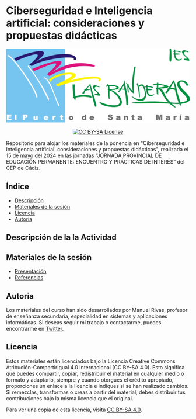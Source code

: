 # Ciberseguridad e Inteligencia artificial: consideraciones y propuestas didácticas

<p align="center">
  <img src="assets/logoIES.jpeg" alt="Cover Ciber & IA en el aula">
</p>
<p align="center">
  <a href="LICENSE">
      <img src="https://img.shields.io/badge/License-CC%20BY--SA%204.0-lightgrey.svg?longCache=true" alt="CC BY-SA License">
    </a>
</p>

Repositorio para alojar los materiales  de la ponencia en "Ciberseguridad e Inteligencia artificial: consideraciones y propuestas didácticas", realizada el 15 de mayo del 2024 en las jornadas “JORNADA PROVINCIAL DE EDUCACIÓN PERMANENTE: ENCUENTRO Y PRÁCTICAS DE INTERÉS” del CEP de Cádiz.

## Índice

- [Descripción](#descripción)
- [Materiales de la sesión](#materiales)
- [Licencia](#licencia)
- [Autoría](#autoria)

## Descripción de la la Actividad



## Materiales de la sesión

* [Presentación](https://0xmrivas.github.io/)
* [Referencias](https://0xmrivas.github.io/)

## Autoria

Los materiales del curso han sido desarrollados por Manuel Rivas, profesor de enseñanza secundaria, especialidad en sistemas y aplicaciones informáticas. Si deseas seguir mi trabajo o contactarme, puedes encontrarme en [Twitter](https://twitter.com/0xmrivas).


## Licencia

Estos materiales están licenciados bajo la Licencia Creative Commons Atribución-CompartirIgual 4.0 Internacional (CC BY-SA 4.0). Esto significa que puedes compartir, copiar, redistribuir el material en cualquier medio o formato y adaptarlo, siempre y cuando otorgues el crédito apropiado, proporciones un enlace a la licencia e indiques si se han realizado cambios. Si remezclas, transformas o creas a partir del material, debes distribuir tus contribuciones bajo la misma licencia que el original.

Para ver una copia de esta licencia, visita [CC BY-SA 4.0](https://creativecommons.org/licenses/by-sa/4.0/).